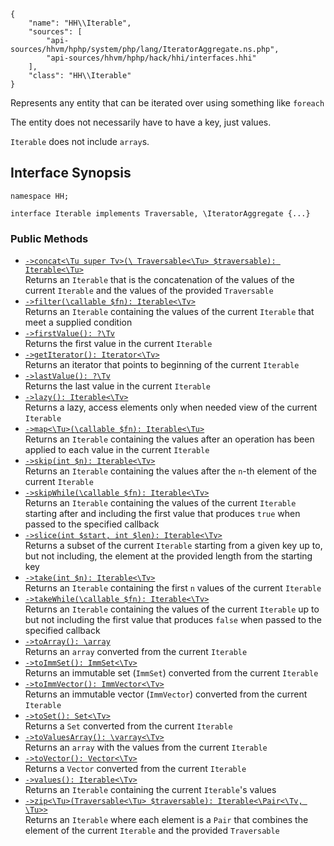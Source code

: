 ``` yamlmeta
{
    "name": "HH\\Iterable",
    "sources": [
        "api-sources/hhvm/hphp/system/php/lang/IteratorAggregate.ns.php",
        "api-sources/hhvm/hphp/hack/hhi/interfaces.hhi"
    ],
    "class": "HH\\Iterable"
}
```




Represents any entity that can be iterated over using something like
` foreach `




The entity does not necessarily have to have a key, just values.




` Iterable ` does not include `` array ``s.




## Interface Synopsis




``` Hack
namespace HH;

interface Iterable implements Traversable, \IteratorAggregate {...}
```




### Public Methods




+ [` ->concat<\Tu super Tv>(\ Traversable<\Tu> $traversable): Iterable<\Tu> `](</hack/reference/interface/HH.Iterable/concat/>)\
  Returns an `` Iterable `` that is the concatenation of the values of the
  current ``` Iterable ``` and the values of the provided ```` Traversable ````
+ [` ->filter(\callable $fn): Iterable<\Tv> `](</hack/reference/interface/HH.Iterable/filter/>)\
  Returns an `` Iterable `` containing the values of the current ``` Iterable ``` that
  meet a supplied condition
+ [` ->firstValue(): ?\Tv `](</hack/reference/interface/HH.Iterable/firstValue/>)\
  Returns the first value in the current `` Iterable ``
+ [` ->getIterator(): Iterator<\Tv> `](</hack/reference/interface/HH.Iterable/getIterator/>)\
  Returns an iterator that points to beginning of the current `` Iterable ``
+ [` ->lastValue(): ?\Tv `](</hack/reference/interface/HH.Iterable/lastValue/>)\
  Returns the last value in the current `` Iterable ``
+ [` ->lazy(): Iterable<\Tv> `](</hack/reference/interface/HH.Iterable/lazy/>)\
  Returns a lazy, access elements only when needed view of the current
  `` Iterable ``
+ [` ->map<\Tu>(\callable $fn): Iterable<\Tu> `](</hack/reference/interface/HH.Iterable/map/>)\
  Returns an `` Iterable `` containing the values after an operation has been
  applied to each value in the current ``` Iterable ```
+ [` ->skip(int $n): Iterable<\Tv> `](</hack/reference/interface/HH.Iterable/skip/>)\
  Returns an `` Iterable `` containing the values after the ``` n ```-th element of the
  current ```` Iterable ````
+ [` ->skipWhile(\callable $fn): Iterable<\Tv> `](</hack/reference/interface/HH.Iterable/skipWhile/>)\
  Returns an `` Iterable `` containing the values of the current ``` Iterable ```
  starting after and including the first value that produces ```` true ```` when
  passed to the specified callback
+ [` ->slice(int $start, int $len): Iterable<\Tv> `](</hack/reference/interface/HH.Iterable/slice/>)\
  Returns a subset of the current `` Iterable `` starting from a given key up
  to, but not including, the element at the provided length from the
  starting key
+ [` ->take(int $n): Iterable<\Tv> `](</hack/reference/interface/HH.Iterable/take/>)\
  Returns an `` Iterable `` containing the first ``` n ``` values of the current
  ```` Iterable ````
+ [` ->takeWhile(\callable $fn): Iterable<\Tv> `](</hack/reference/interface/HH.Iterable/takeWhile/>)\
  Returns an `` Iterable `` containing the values of the current ``` Iterable ``` up
  to but not including the first value that produces ```` false ```` when passed to
  the specified callback
+ [` ->toArray(): \array `](</hack/reference/interface/HH.Iterable/toArray/>)\
  Returns an `` array `` converted from the current ``` Iterable ```
+ [` ->toImmSet(): ImmSet<\Tv> `](</hack/reference/interface/HH.Iterable/toImmSet/>)\
  Returns an immutable set (`` ImmSet ``) converted from the current ``` Iterable ```
+ [` ->toImmVector(): ImmVector<\Tv> `](</hack/reference/interface/HH.Iterable/toImmVector/>)\
  Returns an immutable vector (`` ImmVector ``) converted from the current
  ``` Iterable ```
+ [` ->toSet(): Set<\Tv> `](</hack/reference/interface/HH.Iterable/toSet/>)\
  Returns a `` Set `` converted from the current ``` Iterable ```
+ [` ->toValuesArray(): \varray<\Tv> `](</hack/reference/interface/HH.Iterable/toValuesArray/>)\
  Returns an `` array `` with the values from the current ``` Iterable ```
+ [` ->toVector(): Vector<\Tv> `](</hack/reference/interface/HH.Iterable/toVector/>)\
  Returns a `` Vector `` converted from the current ``` Iterable ```
+ [` ->values(): Iterable<\Tv> `](</hack/reference/interface/HH.Iterable/values/>)\
  Returns an `` Iterable `` containing the current ``` Iterable ```'s values
+ [` ->zip<\Tu>(Traversable<\Tu> $traversable): Iterable<\Pair<\Tv, \Tu>> `](</hack/reference/interface/HH.Iterable/zip/>)\
  Returns an `` Iterable `` where each element is a ``` Pair ``` that combines the
  element of the current ```` Iterable ```` and the provided ````` Traversable `````
<!-- HHAPIDOC -->
